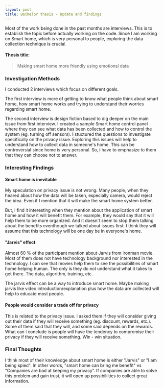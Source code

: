 ```yaml
---
layout: post
title: Bachelor thesis - Update and findings
---
```


Most of the work being done in the past months are interviews. This is to establish the topic before actually working on the code. Since I am working on Smart home, which is very personal to people, exploring the data collection technique is crucial.

#### Thesis title:
> Making smart home more friendly using emotional data

### Investigation Methods

I conducted 2 interviews which focus on different goals.

The first interview is more of getting to know what people think about smart home, how smart home works and trying to understand their worries regarding smart home.

The second interview is design fiction based to dig deeper on the main issue from first interview. I created a sample Smart home control panel where they can see what data has been collected and how to control the system (eg. turning off sensors). I stuctured the questions to investigate specifically on the privacy issue. Exploring this issues will help to understand how to collect data in someone's home. This can be controversial since home is very personal. So, i have to emphasize to them that they can choose not to answer.

### Interesting Findings

#### Smart home is inevitable

My speculation on privacy issue is not wrong. Many people, when they heared about how the data will be taken, especially camera, would reject the idea. Even if I mention that it will make the smart home system better.

But, I find it interesting when they mention about the application of smart home and how it will benefit them. For example, they would say that it will help them to be more organized. And it doesn't seem to stop them talking about the benefits eventhough we talked about issues first. I think they will assume that this technology will be one day be in everyone's home.

#### "Jarvis" effect

Almost 60 % of the participant mention about Jarvis from Ironman movie. Most of them does not have technology background nor interested in the technology. I can see that movies help them to see the possibilities of smart home helping human. The only is they do not understand what it takes to get there. The data, algorithm, training, etc.

The jarvis effect can be a way to introduce smart home. Maybe making jarvis like video introduction/explanation plus how the data are collected will help to educate most people.

#### People would consider a trade off for privacy

This is related to the privacy issue. I asked them if they will consider giving out their data if they will receive something (eg. discount, rewards, etc.). Some of them said that they will, and some said depends on the rewards. What can I conclude is people will have the tendency to compromise their privacy if they will receive something. Win - win situation.

### Final Thoughts

I think most of their knowledge about smart home is either "Jarvis" or "I am being spied". In other words, "smart home can bring me benefit" vs "Companies are bad at keeping my privacy". If companies are able to solve this problem and gain trust, it will open up possibiliities to collect great information.
